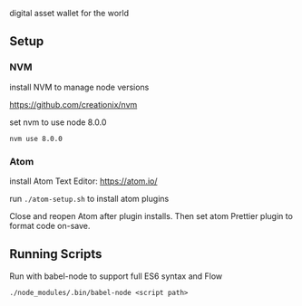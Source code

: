 digital asset wallet for the world

## Setup

### NVM

install NVM to manage node versions

https://github.com/creationix/nvm

set nvm to use node 8.0.0

```shell
nvm use 8.0.0
```

### Atom

install Atom Text Editor: https://atom.io/

run `./atom-setup.sh` to install atom plugins

Close and reopen Atom after plugin installs. Then set atom Prettier plugin to format code on-save.

## Running Scripts

Run with babel-node to support full ES6 syntax and Flow

```shell
./node_modules/.bin/babel-node <script path>
```
